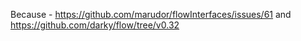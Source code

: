 Because - https://github.com/marudor/flowInterfaces/issues/61 and https://github.com/darky/flow/tree/v0.32
